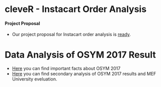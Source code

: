 # cleveR - Instacart Order Analysis 
#### Project Proposal
+ Our project proposal for Instacart order analysis is [ready](Proposal.html).

# Data Analysis of OSYM 2017 Result


+ [Here](OSYM_DATA.html) you can find important facts about OSYM 2017
+ [Here](osym2017.html) you can find secondary analysis of OSYM 2017 results and MEF University eveluation.
